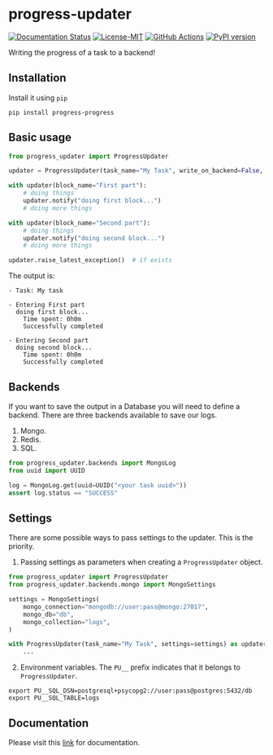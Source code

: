 progress-updater
=================

[![Documentation Status](https://readthedocs.org/projects/progress-updater/badge/?version=latest)](https://progress-updater.readthedocs.io/en/latest/?badge=latest)
[![License-MIT](https://img.shields.io/badge/License-MIT-yellow.svg)](https://github.com/pyprogrammerblog/progress-updater/blob/master/LICENSE)
[![GitHub Actions](https://github.com/pyprogrammerblog/progress-updater/workflows/CI/badge.svg/)](https://github.com/pyprogrammerblog/progress-updater/workflows/CI/badge.svg/)
[![PyPI version](https://badge.fury.io/py/progress-updater.svg)](https://badge.fury.io/py/progress-updater)

Writing the progress of a task to a backend!

Installation
-------------

Install it using ``pip``

```shell
pip install progress-progress
```

Basic usage
-------------

```python
from progress_updater import ProgressUpdater

updater = ProgressUpdater(task_name="My Task", write_on_backend=False, verbose=True)

with updater(block_name="First part"):
    # doing things
    updater.notify("doing first block...")
    # doing more things

with updater(block_name="Second part"):
    # doing things
    updater.notify("doing second block...")
    # doing more things

updater.raise_latest_exception()  # if exists
```

The output is:
```shell
- Task: My task

- Entering First part
  doing first block...
	Time spent: 0h0m
	Successfully completed

- Entering Second part
  doing second block...
	Time spent: 0h0m
	Successfully completed
```

Backends
----------
If you want to save the output in a Database you will need to define 
a backend. There are three backends available to save our logs.

1. Mongo.
2. Redis.
3. SQL.

```python
from progress_updater.backends import MongoLog
from uuid import UUID

log = MongoLog.get(uuid=UUID("<your task uuid>"))
assert log.status == "SUCCESS"
```


Settings
----------

There are some possible ways to pass settings to the updater. 
This is the priority.

1. Passing settings as parameters when creating a `ProgressUpdater` object.

```python
from progress_updater import ProgressUpdater
from progress_updater.backends.mongo import MongoSettings

settings = MongoSettings(
    mongo_connection="mongodb://user:pass@mongo:27017",
    mongo_db="db",
    mongo_collection="logs",
)

with ProgressUpdater(task_name="My Task", settings=settings) as updater:
    ...
```

2. Environment variables. 
The `PU__` prefix indicates that it belongs to `ProgressUpdater`.
```shell
export PU__SQL_DSN=postgresql+psycopg2://user:pass@postgres:5432/db
export PU__SQL_TABLE=logs
```


Documentation
--------------

Please visit this [link](https://progress-updater.readthedocs.io/en/latest/) for documentation.
